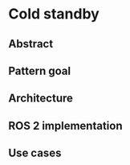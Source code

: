 # Cold standby

## Abstract



## Pattern goal



## Architecture



## ROS 2 implementation



## Use cases



